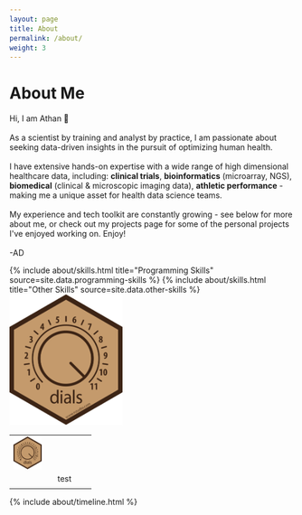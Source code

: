 ```yaml
---
layout: page
title: About
permalink: /about/
weight: 3
---
```


# **About Me**

Hi, I am Athan :wave:<br>
<br>
As a scientist by training and analyst by practice, I am passionate about seeking data-driven insights in the pursuit of optimizing human health. <br>
<br>
I have extensive hands-on expertise with a wide range of high dimensional healthcare data, including: **clinical trials**, **bioinformatics** (microarray, NGS), **biomedical** (clinical & microscopic imaging data), **athletic performance** - making me a unique asset for health data science teams. <br>
<br>
My experience and tech toolkit are constantly growing - see below for more about me, or check out my projects page for some of the personal projects I've enjoyed working on. Enjoy! <br>
<br>
-AD

<div class="row">
{% include about/skills.html title="Programming Skills" source=site.data.programming-skills %}
{% include about/skills.html title="Other Skills" source=site.data.other-skills %}
</div>

<img src="/stickers/dials.svg" alt="drawing" width="200"/>

|   |   |   |   |   |
|---|---|---|---|---|
|  <img src="/stickers/dials.svg" alt="drawing" width="50"/> |   |   |   |   |
|   |   |  test |   |   |
|   |   |   |   |   |

<div class="row">
{% include about/timeline.html %}
</div>
